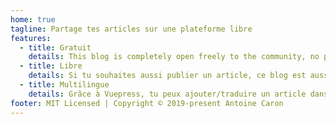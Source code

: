 ```yaml
---
home: true
tagline: Partage tes articles sur une plateforme libre
features:
  - title: Gratuit
    details: This blog is completely open freely to the community, no paywall, no ads, no tracking.
  - title: Libre
    details: Si tu souhaites aussi publier un article, ce blog est aussi le tiens!
  - title: Multilingue
    details: Grâce à Vuepress, tu peux ajouter/traduire un article dans n'importe quelle langue.
footer: MIT Licensed | Copyright © 2019-present Antoine Caron
---
```


<LastTenArticles locale="fr-FR"/>
